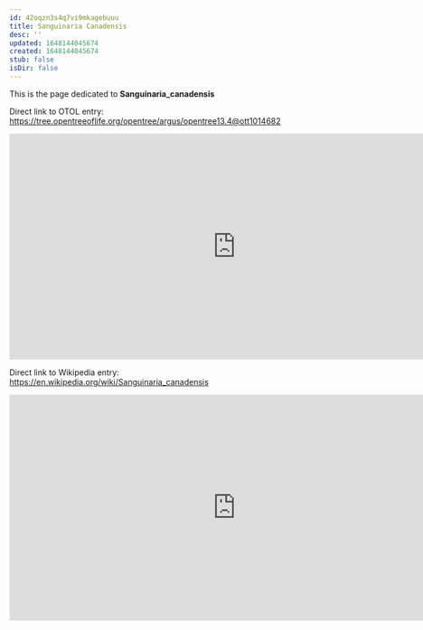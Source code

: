 ```yaml
---
id: 42oqzn3s4q7vi9mkagebuuu
title: Sanguinaria Canadensis
desc: ''
updated: 1648144045674
created: 1648144045674
stub: false
isDir: false
---
```

This is the page dedicated to **Sanguinaria_canadensis**


Direct link to OTOL entry: https://tree.opentreeoflife.org/opentree/argus/opentree13.4@ott1014682



<html>
    <body>
    <iframe src="https://tree.opentreeoflife.org/opentree/argus/opentree13.4@ott1014682"
    width="800" height="400" frameborder="0" allowfullscreen> </iframe>
    </body>
</html>
    


Direct link to Wikipedia entry: https://en.wikipedia.org/wiki/Sanguinaria_canadensis



<html>
    <body>
    <iframe src="https://en.wikipedia.org/wiki/Sanguinaria_canadensis"
    width="800" height="400" frameborder="0" allowfullscreen> </iframe>
    </body>
</html>
    
